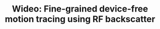 ---
layout: publication
title: 'Wideo: Fine-grained device-free motion tracing using RF backscatter'
short_title: 'Wideo: Fine-grained device-free motion tracing using RF backscatter'
authors: K Joshi, D Bharadia, M Kotaru, S Katti,
conference: 12th USENIX Symposium on Networked Systems Design and Implementation
confurl: https://doi.org/10.1145/2486001
paper: /files/papers/nsdi15-wideo.pdf
excerpt: '152 cites: https://scholar.google.com/scholar?oi=bibs\&amp;hl=en\&amp;cites=16800494916549127560'
tags: Uncategorized
---